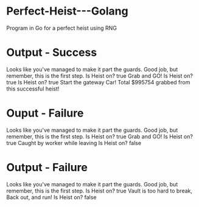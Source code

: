 # Perfect-Heist---Golang
Program in Go for a perfect heist using RNG

# Output - Success
Looks like you've managed to make it part the guards. Good job, but remember, this is the first step.
Is Heist on? true
Grab and GO!
Is Heist on? true
Is Heist on? true
Start the gateway Car!
Total $995754 grabbed from this successful heist!

# Ouput - Failure
Looks like you've managed to make it part the guards. Good job, but remember, this is the first step.
Is Heist on? true
Grab and GO!
Is Heist on? true
Caught by worker while leaving
Is Heist on? false

# Output - Failure
Looks like you've managed to make it part the guards. Good job, but remember, this is the first step.
Is Heist on? true
Vault is too hard to break, Back out, and run!
Is Heist on? false
